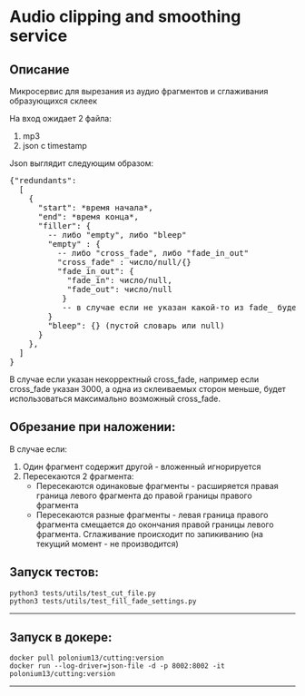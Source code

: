 # Audio clipping and smoothing service
## Описание
Микросервис для вырезания из аудио фрагментов и сглаживания образующихся склеек

На вход ожидает 2 файла:
1. mp3
2. json с timestamp


Json выглядит следующим образом:
<pre>
{"redundants":
  [
    {
      "start": *время начала*, 
      "end": *время конца*, 
      "filler": {
        -- либо "empty", либо "bleep"
        "empty" : {
          -- либо "cross_fade", либо "fade_in_out"
          "cross_fade" : число/null/{}
          "fade_in_out": {
            "fade_in": число/null,
            "fade_out": число/null
           } 
           -- в случае если не указан какой-то из fade_ будет взято значение по умолчанию
        }
        "bleep": {} (пустой словарь или null)
      }
    },
  ]
}
</pre>

В случае если указан некорректный cross_fade, например если cross_fade указан 3000, а одна из склеиваемых сторон меньше, будет использоваться максимально возможный cross_fade. 

## Обрезание при наложении:
В случае если:
1. Один фрагмент содержит другой - вложенный игнорируется 
2. Пересекаются 2 фрагмента:
    - Пересекаются одинаковые фрагменты - расширяется правая граница левого фрагмента до правой границы правого фрагмента
    - Пересекаются разные фрагменты - левая граница правого фрагмента смещается до окончания правой границы левого фрагмента. Сглаживание происходит по запикиванию (на текущий момент - не производится)

Запуск тестов:
------------
    python3 tests/utils/test_cut_file.py
    python3 tests/utils/test_fill_fade_settings.py
------------

Запуск в докере:
------------
    docker pull polonium13/cutting:version
    docker run --log-driver=json-file -d -p 8002:8002 -it polonium13/cutting:version
------------
